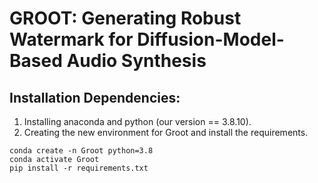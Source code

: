 # GROOT: Generating Robust Watermark for Diffusion-Model-Based Audio Synthesis

## Installation Dependencies:
1. Installing anaconda and python (our version == 3.8.10).
2. Creating the new environment for Groot and install the requirements.
  ~~~
  conda create -n Groot python=3.8
  conda activate Groot
  pip install -r requirements.txt
  ~~~
